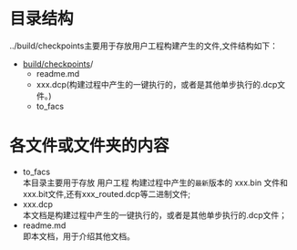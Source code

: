 # 目录结构

../build/checkpoints主要用于存放用户工程构建产生的文件,文件结构如下：

* [build/checkpoints](#/build/checkpoints_dir)/  
   - readme.md
   - xxx.dcp(构建过程中产生的一键执行的，或者是其他单步执行的.dcp文件。)
   - to_facs             

# 各文件或文件夹的内容
* to_facs               
  本目录主要用于存放 用户工程 构建过程中产生的`最新`版本的 xxx.bin 文件和 xxx.bit文件,还有xxx_routed.dcp等二进制文件;
* xxx.dcp  
  本文档是构建过程中产生的一键执行的，或者是其他单步执行的.dcp文件；
* readme.md    
  即本文档，用于介绍其他文档。

